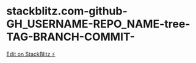 # stackblitz.com-github-GH_USERNAME-REPO_NAME-tree-TAG-BRANCH-COMMIT-

[Edit on StackBlitz ⚡️](https://stackblitz.com/edit/angular-1u9gyh)